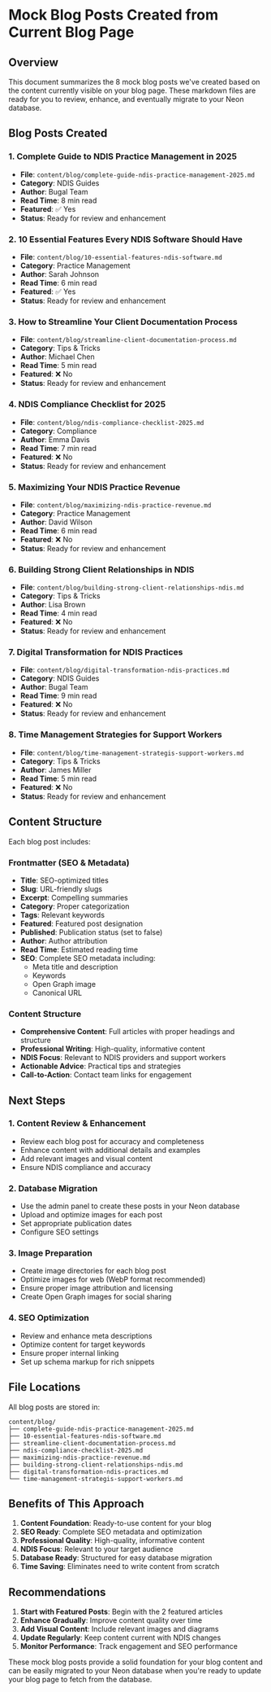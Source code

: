 # Mock Blog Posts Created from Current Blog Page

## Overview
This document summarizes the 8 mock blog posts we've created based on the content currently visible on your blog page. These markdown files are ready for you to review, enhance, and eventually migrate to your Neon database.

## Blog Posts Created

### 1. **Complete Guide to NDIS Practice Management in 2025**
- **File**: `content/blog/complete-guide-ndis-practice-management-2025.md`
- **Category**: NDIS Guides
- **Author**: Bugal Team
- **Read Time**: 8 min read
- **Featured**: ✅ Yes
- **Status**: Ready for review and enhancement

### 2. **10 Essential Features Every NDIS Software Should Have**
- **File**: `content/blog/10-essential-features-ndis-software.md`
- **Category**: Practice Management
- **Author**: Sarah Johnson
- **Read Time**: 6 min read
- **Featured**: ✅ Yes
- **Status**: Ready for review and enhancement

### 3. **How to Streamline Your Client Documentation Process**
- **File**: `content/blog/streamline-client-documentation-process.md`
- **Category**: Tips & Tricks
- **Author**: Michael Chen
- **Read Time**: 5 min read
- **Featured**: ❌ No
- **Status**: Ready for review and enhancement

### 4. **NDIS Compliance Checklist for 2025**
- **File**: `content/blog/ndis-compliance-checklist-2025.md`
- **Category**: Compliance
- **Author**: Emma Davis
- **Read Time**: 7 min read
- **Featured**: ❌ No
- **Status**: Ready for review and enhancement

### 5. **Maximizing Your NDIS Practice Revenue**
- **File**: `content/blog/maximizing-ndis-practice-revenue.md`
- **Category**: Practice Management
- **Author**: David Wilson
- **Read Time**: 6 min read
- **Featured**: ❌ No
- **Status**: Ready for review and enhancement

### 6. **Building Strong Client Relationships in NDIS**
- **File**: `content/blog/building-strong-client-relationships-ndis.md`
- **Category**: Tips & Tricks
- **Author**: Lisa Brown
- **Read Time**: 4 min read
- **Featured**: ❌ No
- **Status**: Ready for review and enhancement

### 7. **Digital Transformation for NDIS Practices**
- **File**: `content/blog/digital-transformation-ndis-practices.md`
- **Category**: NDIS Guides
- **Author**: Bugal Team
- **Read Time**: 9 min read
- **Featured**: ❌ No
- **Status**: Ready for review and enhancement

### 8. **Time Management Strategies for Support Workers**
- **File**: `content/blog/time-management-strategis-support-workers.md`
- **Category**: Tips & Tricks
- **Author**: James Miller
- **Read Time**: 5 min read
- **Featured**: ❌ No
- **Status**: Ready for review and enhancement

## Content Structure

Each blog post includes:

### Frontmatter (SEO & Metadata)
- **Title**: SEO-optimized titles
- **Slug**: URL-friendly slugs
- **Excerpt**: Compelling summaries
- **Category**: Proper categorization
- **Tags**: Relevant keywords
- **Featured**: Featured post designation
- **Published**: Publication status (set to false)
- **Author**: Author attribution
- **Read Time**: Estimated reading time
- **SEO**: Complete SEO metadata including:
  - Meta title and description
  - Keywords
  - Open Graph image
  - Canonical URL

### Content Structure
- **Comprehensive Content**: Full articles with proper headings and structure
- **Professional Writing**: High-quality, informative content
- **NDIS Focus**: Relevant to NDIS providers and support workers
- **Actionable Advice**: Practical tips and strategies
- **Call-to-Action**: Contact team links for engagement

## Next Steps

### 1. **Content Review & Enhancement**
- Review each blog post for accuracy and completeness
- Enhance content with additional details and examples
- Add relevant images and visual content
- Ensure NDIS compliance and accuracy

### 2. **Database Migration**
- Use the admin panel to create these posts in your Neon database
- Upload and optimize images for each post
- Set appropriate publication dates
- Configure SEO settings

### 3. **Image Preparation**
- Create image directories for each blog post
- Optimize images for web (WebP format recommended)
- Ensure proper image attribution and licensing
- Create Open Graph images for social sharing

### 4. **SEO Optimization**
- Review and enhance meta descriptions
- Optimize content for target keywords
- Ensure proper internal linking
- Set up schema markup for rich snippets

## File Locations

All blog posts are stored in:
```
content/blog/
├── complete-guide-ndis-practice-management-2025.md
├── 10-essential-features-ndis-software.md
├── streamline-client-documentation-process.md
├── ndis-compliance-checklist-2025.md
├── maximizing-ndis-practice-revenue.md
├── building-strong-client-relationships-ndis.md
├── digital-transformation-ndis-practices.md
└── time-management-strategis-support-workers.md
```

## Benefits of This Approach

1. **Content Foundation**: Ready-to-use content for your blog
2. **SEO Ready**: Complete SEO metadata and optimization
3. **Professional Quality**: High-quality, informative content
4. **NDIS Focus**: Relevant to your target audience
5. **Database Ready**: Structured for easy database migration
6. **Time Saving**: Eliminates need to write content from scratch

## Recommendations

1. **Start with Featured Posts**: Begin with the 2 featured articles
2. **Enhance Gradually**: Improve content quality over time
3. **Add Visual Content**: Include relevant images and diagrams
4. **Update Regularly**: Keep content current with NDIS changes
5. **Monitor Performance**: Track engagement and SEO performance

These mock blog posts provide a solid foundation for your blog content and can be easily migrated to your Neon database when you're ready to update your blog page to fetch from the database.
